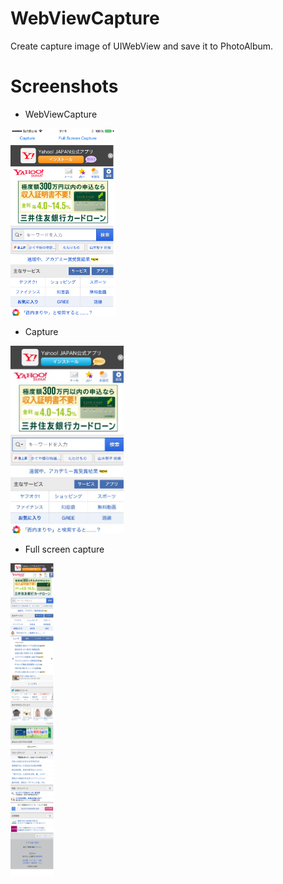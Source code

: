 # WebViewCapture
Create capture image of UIWebView and save it to PhotoAlbum.

# Screenshots

* WebViewCapture

<img src="https://raw.githubusercontent.com/k-yamada/WebViewCapture/master/screenshots/app.png" height="300px"/>

* Capture

<img src="https://raw.githubusercontent.com/k-yamada/WebViewCapture/master/screenshots/capture.jpg" height="300px"/>

* Full screen capture

<img src="https://raw.githubusercontent.com/k-yamada/WebViewCapture/master/screenshots/full_screen_capture.jpg" height="500px"/>
